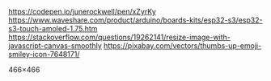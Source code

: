 https://codepen.io/junerockwell/pen/xZyrKy
https://www.waveshare.com/product/arduino/boards-kits/esp32-s3/esp32-s3-touch-amoled-1.75.htm
https://stackoverflow.com/questions/19262141/resize-image-with-javascript-canvas-smoothly
https://pixabay.com/vectors/thumbs-up-emoji-smiley-icon-7648171/

466×466
